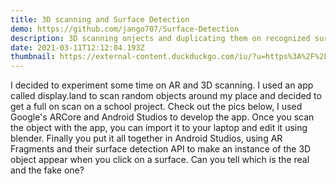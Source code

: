 ```yaml
---
title: 3D scanning and Surface Detection
demo: https://github.com/jango707/Surface-Detection
description: 3D scanning onjects and duplicating them on recognized surfaces
date: 2021-03-11T12:12:04.193Z
thumbnail: https://external-content.duckduckgo.com/iu/?u=https%3A%2F%2Fwww.andreasjakl.com%2Fwp-content%2Fuploads%2F2017%2F11%2FARCore-Brain.jpg&f=1&nofb=1
---
```

I decided to experiment some time on AR and 3D scanning. I used an app called display.land to scan random objects around my place and decided to get a full on scan on a school project. Check out the pics below, I used Google's ARCore and Android Studios to develop the app. Once you scan the object with the app, you can import it to your laptop and edit it using blender. Finally you put it all together in Android Studios, using AR Fragments and their surface detection API to make an instance of the 3D object appear when you click on a surface. Can you tell which is the real and the fake one?